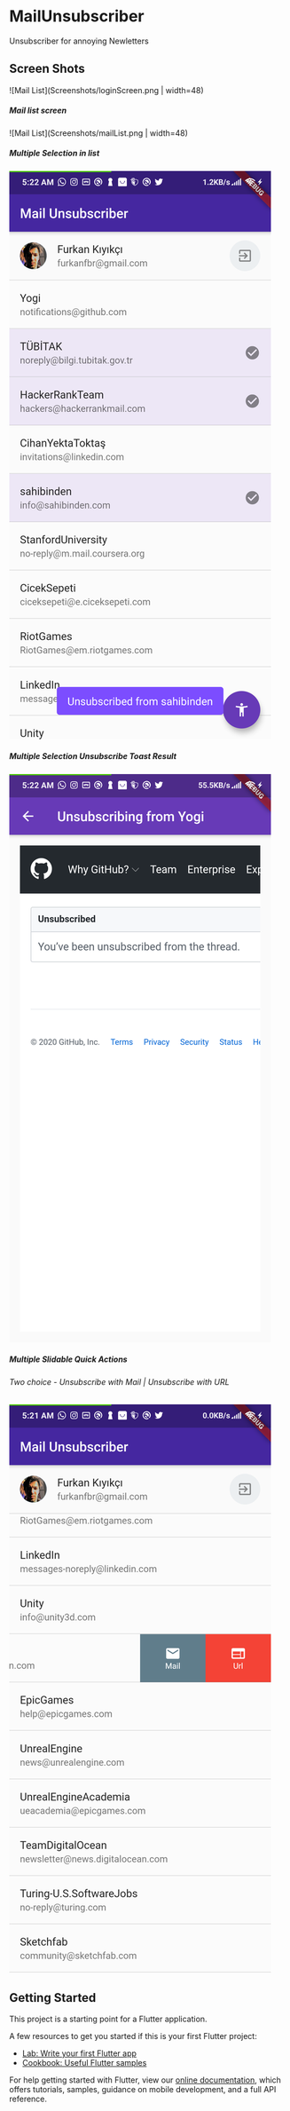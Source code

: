 # MailUnsubscriber

Unsubscriber for annoying Newletters


## Screen Shots 

![Mail List](Screenshots/loginScreen.png | width=48)
##### Mail list screen
![Mail List](Screenshots/mailList.png | width=48)
##### Multiple Selection in list
![Mail List](Screenshots/multiUnsub.png)
##### Multiple Selection Unsubscribe Toast Result
![Mail List](Screenshots/unsubResult.png)
##### Multiple Slidable Quick Actions
###### Two choice - Unsubscribe with Mail | Unsubscribe with URL
![Mail List](Screenshots/unsubSelection.png)
## Getting Started

This project is a starting point for a Flutter application.

A few resources to get you started if this is your first Flutter project:

- [Lab: Write your first Flutter app](https://flutter.dev/docs/get-started/codelab)
- [Cookbook: Useful Flutter samples](https://flutter.dev/docs/cookbook)

For help getting started with Flutter, view our
[online documentation](https://flutter.dev/docs), which offers tutorials,
samples, guidance on mobile development, and a full API reference.
